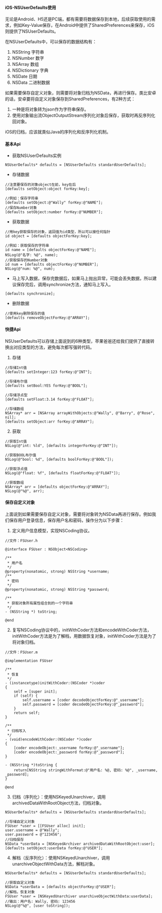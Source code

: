 #### iOS-NSUserDefaults使用

无论是Android、H5还是PC端，都有需要将数据保存到本地，后续获取使用的需求，例如Key-Value保存，在Android中提供了SharedPreferences来保存，iOS则提供了NSUserDefaults。

在NSUserDefaults中，可以保存的数据结构有：

1. NSString 字符串
2. NSNumber 数字
3. NSArray 数组
4. NSDictionary 字典
5. NSDate 日期
6. NSData 二进制数据

如果需要保存自定义对象，则需要将对象归档为NSData，再进行保存。类比安卓的话，安卓要将自定义对象保存到SharedPreferences，有2种方式：

1. 一种是将对象转为json作为字符串保存。
2. 使用对象输出流ObjectOutputStream序列化对象后保存，获取时再反序列化回对象。

iOS的归档，应该就类似Java的序列化和反序列化机制。

#### 基本Api

- 获取NSUserDefaults实例

```
NSUserDefaults* defaults = [NSUserDefaults standardUserDefaults];
```

- 存储数据

```
//注意要保存的对象object在前，key在后
[defaults setObject:object forKey:key];

//例如：保存字符串
[defaults setObject:@"Wally" forKey:@"NAME"];
//保存Number对象
[defaults setObject:number forKey:@"NUMBER"];
```

- 获取数据

```
//用key获取保存的对象，返回值为id类型，所以可以接任何指针
id object = [defaults objectForKey:key];

//例如：获取保存的字符串
id name = [defaults objectForKey:@"NAME"];
NSLog(@"名字: %@", name);
//获取保存的Number对象
id num = [defaults objectForKey:@"NUMBER"];
NSLog(@"num: %@", num);
```

- 马上写入数据，保存完数据后，如果马上抛出异常，可能会丢失数据，所以建议保存完后，调用synchronize方法，通知马上写入。

```
[defaults synchronize];
```

- 删除数据

```
//使用key删除保存的值
[defaults removeObjectForKey:@"ARRAY"];
```

#### 快捷Api

NSUserDefaults可以存储上面说到的6种类型，苹果爸爸还给我们提供了直接转换出对应类型的方法，避免每次都写强转代码。

1. 存储

```
//存储Int值
[defaults setInteger:123 forKey:@"INT"];
    
//存储布尔值
[defaults setBool:YES forKey:@"BOOL"];
    
//存储浮点型
[defaults setFloat:3.14 forKey:@"FLOAT"];
    
//存储数组
NSArray* arr = [NSArray arrayWithObjects:@"Wally", @"Barry", @"Rose", nil];
[defaults setObject:arr forKey:@"ARRAY"];
```

2. 获取

```
//获取Int值
NSLog(@"int: %ld", [defaults integerForKey:@"INT"]);
    
//获取BOOL布尔值
NSLog(@"bool: %d", [defaults boolForKey:@"BOOL"]);

//获取浮点值
NSLog(@"float: %f", [defaults floatForKey:@"FLOAT"]);

//获取数组
NSArray* arr = [defaults objectForKey:@"ARRAY"];
NSLog(@"%@", arr);
```

#### 保存自定义对象

上面说到如果需要保存自定义对象，需要将对象转为NSData再进行保存。例如我们保存用户登录信息，保存用户名和密码，操作分为以下步骤：

1. 定义用户信息模型，实现NSCoding协议。

```
//文件：FSUser.h

@interface FSUser : NSObject<NSCoding>

/**
 * 用户名
 */
@property(nonatomic, strong) NSString *username;
/**
 * 密码
 */
@property(nonatomic, strong) NSString *password;

/**
 * 获取对象所有属性组合到的一个字符串
 */
- (NSString *) toString;

@end
```

2. 复写NSCoding协议中的，initWithCoder方法和encodeWithCoder方法，initWithCoder方法是为了解档，用数据恢复对象，initWithCoder方法是为了将对象归档。

```
//文件：FSUser.m

@implementation FSUser

/**
 * 恢复
 */
- (instancetype)initWithCoder:(NSCoder *)coder
{
    self = [super init];
    if (self) {
        self.username = [coder decodeObjectForKey:@"_username"];
        self.password = [coder decodeObjectForKey:@"_password"];
    }
    return self;
}

/**
 * 归档写入
 */
- (void)encodeWithCoder:(NSCoder *)coder
{
    [coder encodeObject:_username forKey:@"_username"];
    [coder encodeObject:_password forKey:@"_password"];
}

- (NSString *)toString {
    return[NSString stringWithFormat:@"用户名: %@, 密码: %@", _username, _password];
}

@end
```

3. 归档（序列化）：使用NSKeyedUnarchiver，调用archivedDataWithRootObject方法，归档对象。

```
NSUserDefaults* defaults = [NSUserDefaults standardUserDefaults];

//存储自定义对象
FSUser *user = [[FSUser alloc] init];
user.username = @"Wally";
user.password = @"123456";
//归档保存
NSData *userData = [NSKeyedArchiver archivedDataWithRootObject:user];
[defaults setObject:userData forKey:@"USER"];
```

4. 解档（反序列化）：使用NSKeyedUnarchiver，调用unarchiveObjectWithData方法，解档对象。

```
NSUserDefaults* defaults = [NSUserDefaults standardUserDefaults];

//获取自定义对象
NSData *userData = [defaults objectForKey:@"USER"];
//解档，恢复对象
FSUser *user = [NSKeyedUnarchiver unarchiveObjectWithData:userData];
//输出：用户名: Wally, 密码: 123456
NSLog(@"%@", [user toString]);
```